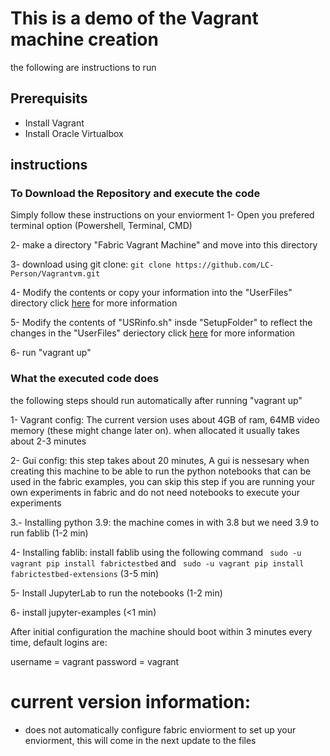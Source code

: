 # This is a demo of the Vagrant machine creation
the following are instructions to run

## Prerequisits
- Install Vagrant
- Install Oracle Virtualbox

## instructions

### To Download the Repository and execute the code
Simply follow these instructions on your enviorment
1- Open you prefered terminal option (Powershell, Terminal, CMD)

2- make a directory "Fabric Vagrant Machine" and move into this directory

3- download using git clone: ```git clone https://github.com/LC-Person/Vagrantvm.git```

4- Modify the contents or copy your information into the "UserFiles" directory click [here](https://github.com/LC-Person/Vagrantvm/tree/master/UserFiles) for more information

5- Modify the contents of "USRinfo.sh" insde "SetupFolder" to reflect the changes in the "UserFiles" deriectory click [here](https://github.com/LC-Person/Vagrantvm/blob/master/SetupFolder/README.MD) for more information

6- run "vagrant up"

### What the executed code does
the following steps should run automatically after running "vagrant up"

1- Vagrant config: The current version uses about 4GB of ram, 64MB video memory (these might change later on). when allocated it usually takes about 2-3 minutes

2- Gui config: this step takes about 20 minutes, A gui is nessesary when creating this machine to be able to run the python notebooks that can be used in the fabric examples, you can skip this step if you are running your own experiments in fabric and do not need notebooks to execute your experiments

3.- Installing python 3.9: the machine comes in with 3.8 but we need 3.9 to run fablib (1-2 min)

4- Installing fablib: install fablib using the following command ``` sudo -u vagrant pip install fabrictestbed``` and ``` sudo -u vagrant pip install fabrictestbed-extensions``` (3-5 min)

5- Install JupyterLab to run the notebooks (1-2 min)

6- install jupyter-examples (<1 min)

After initial configuration the machine should boot within 3 minutes every time, default logins are:

username = vagrant
password = vagrant

# current version information:
- does not automatically configure fabric enviorment to set up your enviorment, this will come in the next update to the files
